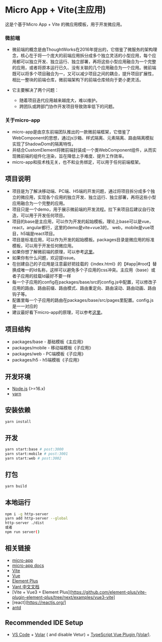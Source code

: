# Micro App + Vite(主应用)

这是个基于Micro App + Vite 的微应用模板，用于开发微应用。

### 微前端

- 微前端的概念是由ThoughtWorks在2016年提出的，它借鉴了微服务的架构理念，核心在于将一个庞大的前端应用拆分成多个独立灵活的小型应用，每个应用都可以独立开发、独立运行、独立部署，再将这些小型应用融合为一个完整的应用，或者将原本运行已久、没有关联的几个应用融合为一个应用。微前端既可以将多个项目融合为一，又可以减少项目之间的耦合，提升项目扩展性，相比一整块的前端仓库，微前端架构下的前端仓库倾向于更小更灵活。

- 它主要解决了两个问题：
  - 随着项目迭代应用越来越庞大，难以维护。
  - 跨团队或跨部门协作开发项目导致效率低下的问题。

### 关于micro-app

- micro-app是由京东前端团队推出的一款微前端框架，它借鉴了WebComponent的思想，通过js沙箱、样式隔离、元素隔离、路由隔离模拟实现了ShadowDom的隔离特性，
- 并结合CustomElement将微前端封装成一个类WebComponent组件，从而实现微前端的组件化渲染，旨在降低上手难度、提升工作效率。
- micro-app和技术栈无关，也不和业务绑定，可以用于任何前端框架。

## 项目说明
- 项目是为了解决移动端、PC端、H5端的开发问题，通过将项目拆分成多个独立的微应用，实现各个应用的独立开发、独立运行、独立部署，再将这些小型应用融合为一个完整的应用。
- 项目只是一个demo，用于展示微前端的开发流程。拉下来项目后建议自行改造，可以用于开发任何项目。
- 项目的base是主应用，可以作为开发的起始模板。理论上base可以是vue，react，angular都行，这里的demo是vite+vue3的， web，mobile是vue项目，h5端是react项目。
- 项目是标准应用，可以作为开发的起始模板。packages目录是微应用的标准模板，可以用于开发任何微应用。
- 如果你想了解微前端的原理，可以参考[这里](https://micro-zoe.github.io/micro-app/docs.html#/zh-cn/understand)。
- 如果你有什么问题，欢迎提issue。
- 在创建自己的子应用是注意最好把挂载的《index.html》的【#app|#root】替换成唯一的Id名称，这样可以避免多个子应用的css冲突。主应用（base）或者子应用的挂载Id最好不要一样
- 每一个子应用的config在packages/base/src的config.js中配置，可以修改子应用的路由、路由前缀、路由模式、路由重定向、路由滚动、路由动画、路由钩子等。
- 配置里每一个子应用的路由在packages/base/src/pages里配置。config.js是一一对应的
- 建议最好看下micro-app的原理，可以参考[这里](https://micro-zoe.github.io/micro-app/docs.html#/zh-cn/understand)。

## 项目结构

- packages/base - 基础模板《主应用》
- packages/mobile - 移动端模板《子应用》
- packages/web - PC端模板《子应用》
- packages/h5 - h5端模板《子应用》

## 开发环境

- [Node.js](https://nodejs.org/en/) (>=16.x)
- [yarn](https://classic.yarnpkg.com/en/docs/install/)

## 安装依赖

```bash
yarn install
```

## 开发

```bash
yarn start:base # post:3000
yarn start:mobile # post:3001
yarn start:web # post:3002
 ```

## 打包

```bash
yarn build
```

## 本地运行

```bash
npm i -g http-server
yarn add http-server --global
http-server ./dist
或者
npm run server()
```

## 相关链接

- [micro-app](https://github.com/micro-app/micro-app)
- [micro-app docs](https://micro-zoe.github.io/micro-app/docs.html#/zh-cn/start)
- [Vite](https://vitejs.dev/)
- [Vue](https://v3.cn.vuejs.org/)
- [Element Plus](https://element-plus.gitee.io/#/zh-CN)
- [Vant 中文文档](https://vant-contrib.gitee.io/vant/#/zh-CN/home)
- [Vite + Vue3 + Element Plus](https://github.com/element-plus/vite-plugin-element-plus/tree/next/examples/vue3-vite]
- [react](https://reactjs.org/]
- [antd](https://ant.design/)

## Recommended IDE Setup

- [VS Code](https://code.visualstudio.com/) + [Volar](https://marketplace.visualstudio.com/items?itemName=Vue.volar) (
  and disable
  Vetur) + [TypeScript Vue Plugin (Volar)](https://marketplace.visualstudio.com/items?itemName=Vue.vscode-typescript-vue-plugin).
